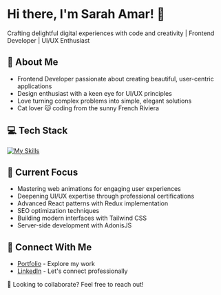 # Hi there, I'm Sarah Amar! 👋

Crafting delightful digital experiences with code and creativity | Frontend Developer | UI/UX Enthusiast

## 🚀 About Me
- Frontend Developer passionate about creating beautiful, user-centric applications
- Design enthusiast with a keen eye for UI/UX principles
- Love turning complex problems into simple, elegant solutions
- Cat lover 🐱 coding from the sunny French Riviera

## 💻 Tech Stack
[![My Skills](https://skillicons.dev/icons?i=js,react,nextjs,node,svelte,tailwind,storybook,figma)](https://skillicons.dev)

## 🌱 Current Focus
- Mastering web animations for engaging user experiences
- Deepening UI/UX expertise through professional certifications
- Advanced React patterns with Redux implementation
- SEO optimization techniques
- Building modern interfaces with Tailwind CSS
- Server-side development with AdonisJS

## 🔗 Connect With Me
- [Portfolio](https://studio.sarah-amar.com) - Explore my work
- [LinkedIn](https://twitter.com/introvertedbot) - Let's connect professionally

💫 Looking to collaborate? Feel free to reach out!
